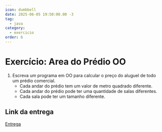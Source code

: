 ```yaml
---
icon: dumbbell
date: 2025-06-05 19:50:00.00 -3
tag:
  - java
category:
  - exercicio
order: 6
---
```


# Exercício: Area do Prédio OO


1. Escreva um programa em OO para calcular o preço do aluguel de todo um prédio comercial. 
    - Cada andar do prédio tem um valor de metro quadrado diferente. 
    - Cada andar do prédio pode ter uma quantidade de salas diferentes.
    - Cada sala pode ter um tamanho diferente.

## Link da entrega

[Entrega](https://classroom.github.com/a/EdS6deT_)